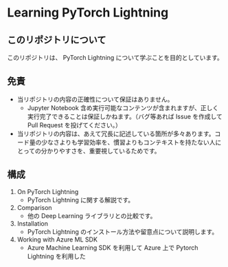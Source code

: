 # Learning PyTorch Lightning

## このリポジトリについて

このリポジトリは、 PyTorch Lightning について学ぶことを目的としています。


## 免責

* 当リポジトリの内容の正確性について保証はありません。
    - Jupyter Notebook 含め実行可能なコンテンツが含まれますが、正しく実行完了できることは保証しかねます。（バグ等あれば Issue を作成して Pull Request を投げてください。）
* 当リポジトリの内容は、あえて冗長に記述している箇所が多々あります。コード量の少なさよりも学習効率を、慣習よりもコンテキストを持たない人にとっての分かりやすさを、重要視しているためです。


## 構成

1. On PyTorch Lightning
    - PyTorch Lightning に関する解説です。
2. Comparison
    - 他の Deep Learning ライブラリとの比較です。
3. Installation
    - PyTorch Lightning のインストール方法や留意点について説明します。
4. Working with Azure ML SDK
    - Azure Machine Learning SDK を利用して Azure 上で Pytorch Lightning を利用した

